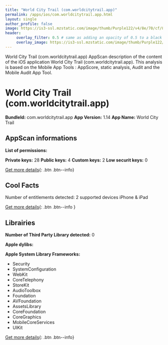 ```yaml
---
title: "World City Trail (com.worldcitytrail.app)"
permalink: /apps/ios/com.worldcitytrail.app.html
layout: single
author_profile: false
image: https://is3-ssl.mzstatic.com/image/thumb/Purple122/v4/8e/70/cf/8e70cf89-f94c-ff97-3eb4-e9ee0b5ee0f8/AppIcon-0-0-1x_U007emarketing-0-0-0-10-0-0-sRGB-0-0-0-GLES2_U002c0-512MB-85-220-0-0.png/512x512bb.jpg
header: 
     overlay_filter: 0.5 # same as adding an opacity of 0.5 to a black background
     overlay_image: https://is3-ssl.mzstatic.com/image/thumb/Purple122/v4/8e/70/cf/8e70cf89-f94c-ff97-3eb4-e9ee0b5ee0f8/AppIcon-0-0-1x_U007emarketing-0-0-0-10-0-0-sRGB-0-0-0-GLES2_U002c0-512MB-85-220-0-0.png/512x512bb.jpg
---
```

World City Trail (com.worldcitytrail.app) AppScan description of the content of the iOS application World City Trail (com.worldcitytrail.app). This analysis is based on the Mobile App Tools : AppScore, static analysis, Audit and the Mobile Audit App Tool.

# World City Trail (com.worldcitytrail.app)

**BundleId:** com.worldcitytrail.app
**App Version:** 1.14
**App Name:** World City Trail


## AppScan informations 

**List of permissions:** 
  
  
**Private keys:** 28
**Public keys:** 4
**Custom keys:** 2
**Low securit keys:** 0
  
[Get more details](/pricing.html){: .btn .btn--info}

## Cool Facts

Number of entitlements detected: 2
supported devices iPhone & iPad
  
[Get more details](/pricing.html){: .btn .btn--info }

## Librairies 
**Number of Third Party Library detected:** 0


**Apple dylibs:**


**Apple System Library Frameworks:**
- Security
- SystemConfiguration
- WebKit
- CoreTelephony
- StoreKit
- AudioToolbox
- Foundation
- AVFoundation
- AssetsLibrary
- CoreFoundation
- CoreGraphics
- MobileCoreServices
- UIKit


  
[Get more details](/pricing.html){: .btn .btn--info}

